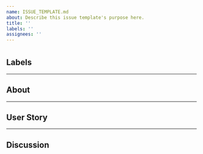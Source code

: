 ```yaml
---
name: ISSUE_TEMPLATE.md
about: Describe this issue template's purpose here.
title: ''
labels: ''
assignees: ''
---
```


# <Issue Title>

## Labels

<!-- This will be used to describe type/feature request. Ex:
 - feature
 - bug
 - enhancement
 - frozen
 -->

---

## About

<!-- Suggest an idea for this project -->

---

## User Story

<!--
  As a WHO
  I want to WHAT
  So that WHY
-->

---

## Discussion

<!-- What other approaches were considered or discussed? -->
